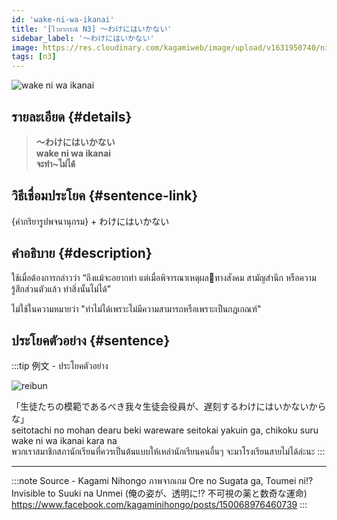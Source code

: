 ```yaml
---
id: 'wake-ni-wa-ikanai'
title: '[ไวยากรณ์ N3] 〜わけにはいかない'
sidebar_label: '〜わけにはいかない'
image: https://res.cloudinary.com/kagamiweb/image/upload/v1631950740/nihongo/grammar/n3/reibun/wake-ni-wa-ikanai.jpg
tags: [n3]
---
```


![wake ni wa ikanai](https://res.cloudinary.com/kagamiweb/image/upload/v1640444593/nihongo/grammar/n3/wake-ni-wa-ikanai.jpg)

## รายละเอียด {#details}

> **〜わけにはいかない**  
> **wake ni wa ikanai**  
> **จะทำ~ไม่ได้**

## วิธีเชื่อมประโยค {#sentence-link}

{คำกริยารูปพจนานุกรม} + わけにはいかない

## คำอธิบาย {#description}

ใช้เมื่อต้องการกล่าวว่า “ถึงแม้จะอยากทำ แต่เมื่อพิจารณาเหตุผลทางสังคม สามัญสำนึก หรือความรู้สึกส่วนตัวแล้ว ทำสิ่งนั้นไม่ได้”

ไม่ใช้ในความหมายว่า "ทำไม่ได้เพราะไม่มีความสามารถหรือเพราะเป็นกฎเกณฑ์"

## ประโยคตัวอย่าง {#sentence}

:::tip 例文 - ประโยคตัวอย่าง

![reibun](https://res.cloudinary.com/kagamiweb/image/upload/v1631950740/nihongo/grammar/n3/reibun/wake-ni-wa-ikanai.jpg)

「生徒たちの模範であるべき我々生徒会役員が、遅刻するわけにはいかないからな」  
seitotachi no mohan dearu beki wareware seitokai yakuin ga, chikoku suru wake ni wa ikanai kara na  
พวกเราสมาชิกสภานักเรียนที่ควรเป็นต้นแบบให้เหล่านักเรียนคนอื่นๆ จะมาโรงเรียนสายไม่ได้ล่ะนะ
:::

---
:::note Source - Kagami Nihongo
ภาพจากเกม Ore no Sugata ga, Toumei ni!? Invisible to Suuki na Unmei (俺の姿が、透明に!? 不可視の薬と数奇な運命)  
https://www.facebook.com/kagaminihongo/posts/150068976460739
:::